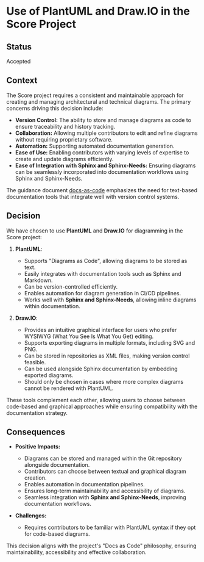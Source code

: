 # Use of PlantUML and Draw.IO in the Score Project

## Status

Accepted

## Context

The Score project requires a consistent and maintainable approach for creating and managing architectural and technical diagrams. The primary concerns driving this decision include:

- **Version Control:** The ability to store and manage diagrams as code to ensure traceability and history tracking.
- **Collaboration:** Allowing multiple contributors to edit and refine diagrams without requiring proprietary software.
- **Automation:** Supporting automated documentation generation.
- **Ease of Use:** Enabling contributors with varying levels of expertise to create and update diagrams efficiently.
- **Ease of Integration with Sphinx and Sphinx-Needs:** Ensuring diagrams can be seamlessly incorporated into documentation workflows using Sphinx and Sphinx-Needs.

The guidance document [docs-as-code](https://github.com/eclipse-score/score/blob/d96cd4ddf295fb949de5582519f7cc51fec8bf7b/docs/guidance/docs-as-code.rst) emphasizes the need for text-based documentation tools that integrate well with version control systems.

## Decision

We have chosen to use **PlantUML** and **Draw.IO** for diagramming in the Score project:

1. **PlantUML**: 
   - Supports "Diagrams as Code", allowing diagrams to be stored as text.
   - Easily integrates with documentation tools such as Sphinx and Markdown.
   - Can be version-controlled efficiently.
   - Enables automation for diagram generation in CI/CD pipelines.
   - Works well with **Sphinx and Sphinx-Needs**, allowing inline diagrams within documentation.

2. **Draw.IO**:
   - Provides an intuitive graphical interface for users who prefer WYSIWYG (What You See Is What You Get) editing.
   - Supports exporting diagrams in multiple formats, including SVG and PNG.
   - Can be stored in repositories as XML files, making version control feasible.
   - Can be used alongside Sphinx documentation by embedding exported diagrams.
   - Should only be chosen in cases where more complex diagrams cannot be rendered with PlantUML.
   
These tools complement each other, allowing users to choose between code-based and graphical approaches while ensuring compatibility with the documentation strategy.

## Consequences

- **Positive Impacts:**
  - Diagrams can be stored and managed within the Git repository alongside documentation.
  - Contributors can choose between textual and graphical diagram creation.
  - Enables automation in documentation pipelines.
  - Ensures long-term maintainability and accessibility of diagrams.
  - Seamless integration with **Sphinx and Sphinx-Needs**, improving documentation workflows.

- **Challenges:**
  - Requires contributors to be familiar with PlantUML syntax if they opt for code-based diagrams.

This decision aligns with the project's "Docs as Code" philosophy, ensuring maintainability, accessibility and effective collaboration.
